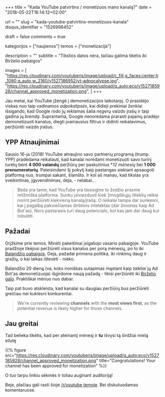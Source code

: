 +++
title 				= "Kada YouTube patvirtins / monetizuos mano kanalą?"
date 				= "2018-05-22T16:14:12+02:00"

url					= ""
slug                = "kada-youtube-patvirtins-monetizuos-kanala"
disqus_identifier   = "1526998452"

draft				= false
comments 			= true

kategorijos         = ["naujienos"]
temos      	        = ["monetizacija"]

description			= ""
subtitle 			= "Tikslios datos nėra, tačiau galima tikėtis iki Birželio pabaigos"

images              = [
    "https://res.cloudinary.com/youtuberis/image/upload/c_fill,g_faces:center,h_1080,q_auto,w_2160/v1527186952/yt-adpocalypse.jpg",
    "https://res.cloudinary.com/youtuberis/image/upload/q_auto:eco/v1527185928/channel_approved_monetization.png",
]
+++

Jau metai, kai YouTube įžengė į demonetizacijos laikotarpį. O prasidėjo viskas nuo taip vadinamos _adpokalipsės_, kai didieji prekiniai ženklai išsigando, kad Google rodo jų reklamas šalia _negerų_ vaizdo įrašų ir taip gadina jų _brendą_. Suprantama, Google nenorėdama prarasti pajamų pradėjo demonetizuoti kanalus, diegti įvairiausius filtrus ir didinti reikalavimus, peržiūrėti vaizdo įrašus.

<!--MORE-->

## YPP Atnaujinimai

Sausio 16-ja (2018) YouTube atnaujino savo partnerių programą (trump. YPP) pradėdama reikalauti, kad kanalai norėdami monetizuoti savo turinį turėtų bent **4 000 valandų** peržiūrų per paskutinius **12 mėnesių* bei **1 000 prenumeratorių**. Pateisindami šį pokytį kaip pastangas siekiant apsaugoti platformą nuo, trumpai sakant, šlamšto. Ir kol aš manau, kad tikslas yra sveikintinas, įgyvendinimas, deja, - nelabai...

> Bėda yra tame, kad YouTube yra tiesiogine to žodžio prasme milžiniška platforma. Sunku įsivaizduoti kiek žmogiškųjų išteklių reikia norint peržiūrėti kiekvieną kanalą/įrašą. O reikalai tampa dar sunkesni, kai į pagalbą pakviečiamas dirbtinis intelektas (dar žinomas kaip Ad Bot'as). Nors pastarasis turi daug potencialo, kol kas jam dar daug kur tobulėti.

## Pažadai

Grįžkime prie temos. Minėti pakeitimai įsigaliojo vasario pabaigoje. YouTube pradžioje tikėjosi peržiūrėti visus kanalus per porą mėnesių, po to iki [Balandžio pabaigos][end_of_april]. Deja, pažadai primena politika, iki rinkimų daug ir gražių, o kai laikas ištesėti - nieko.

Balandžio 20 dieną (va, koks ironiškas sutapimas mąstant kaip _taikliai_ jų Ad Bot'as demonetizuoja) išgirdome naują pažadą - tikisi peržiūrėti iki [Birželio galo][end_of_june]. Praktiškai mėnuo nuo dabar.

Taip pat buvo atskleista, kad kanalai su daugiau peržiūrų bus peržiūrėti greičiau nei kuklesni konkurentai.
> We're currently reviewing **channels** with the **most views first**, as the potential revenue is likely higher for those channels.

## Jau greitai

Tad belieka tikėtis, kad per ateinantį mėnesį ir **tu** išvysi tą širdžiai mielą eilutę

{{% figure src="https://res.cloudinary.com/youtuberis/image/upload/q_auto:eco/v1527185928/channel_approved_monetization.png" title="Congratulations! Your channel has been approved for monetization" %}}

O tuo tarpu linkiu sėkmės ir toliau auginant auditoriją!

Beje, plačiau gali rasti šioje [/r/youtube temoje][reddit]. Bei diskutuodamas komentaruose.

[end_of_april]: https://twitter.com/TeamYouTube/status/968877931069091840
[delay_in_april]: https://twitter.com/TeamYouTube/status/981515531617558531
[end_of_june]: https://productforums.google.com/forum/#!topic/youtube/ulNylqaITRs
[reddit]: https://www.reddit.com/r/youtube/comments/7xkcll/psa_the_ad_bot_update_and_reposted/